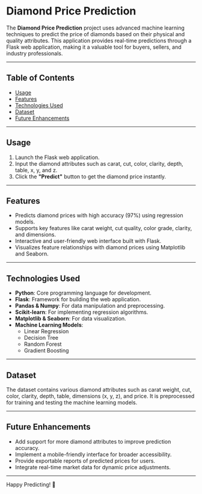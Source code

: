 # Diamond Price Prediction

The **Diamond Price Prediction** project uses advanced machine learning techniques to predict the price of diamonds based on their physical and quality attributes. This application provides real-time predictions through a Flask web application, making it a valuable tool for buyers, sellers, and industry professionals.

---

## Table of Contents
- [Usage](#usage)
- [Features](#features)
- [Technologies Used](#technologies-used)
- [Dataset](#dataset)
- [Future Enhancements](#future-enhancements)

---

## Usage
1. Launch the Flask web application.
2. Input the diamond attributes such as carat, cut, color, clarity, depth, table, x, y, and z.
3. Click the **"Predict"** button to get the diamond price instantly.

---

## Features
- Predicts diamond prices with high accuracy (97%) using regression models.
- Supports key features like carat weight, cut quality, color grade, clarity, and dimensions.
- Interactive and user-friendly web interface built with Flask.
- Visualizes feature relationships with diamond prices using Matplotlib and Seaborn.

---

## Technologies Used
- **Python**: Core programming language for development.
- **Flask**: Framework for building the web application.
- **Pandas & Numpy**: For data manipulation and preprocessing.
- **Scikit-learn**: For implementing regression algorithms.
- **Matplotlib & Seaborn**: For data visualization.
- **Machine Learning Models**:
  - Linear Regression
  - Decision Tree
  - Random Forest
  - Gradient Boosting

---

## Dataset
The dataset contains various diamond attributes such as carat weight, cut, color, clarity, depth, table, dimensions (x, y, z), and price. It is preprocessed for training and testing the machine learning models.

---

## Future Enhancements
- Add support for more diamond attributes to improve prediction accuracy.
- Implement a mobile-friendly interface for broader accessibility.
- Provide exportable reports of predicted prices for users.
- Integrate real-time market data for dynamic price adjustments.

---


Happy Predicting! 💎
